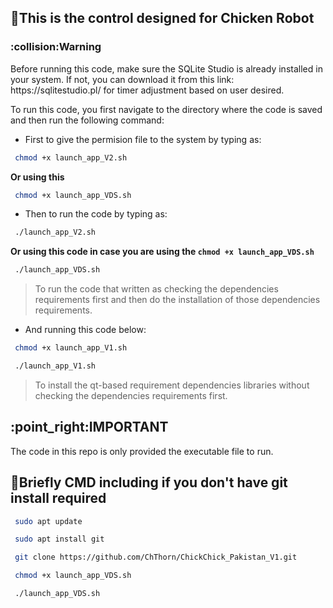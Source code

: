 ## :hammer:This is the control designed for Chicken Robot

<h3>:collision:Warning</h3> Before running this code, make sure the SQLite Studio is already installed in your system. If not, you can download it from this link: https://sqlitestudio.pl/ for timer adjustment based on user desired.

To run this code, you first navigate to the directory where the code is saved and then run the following command:

- First to give the permision file to the system by typing as:
```bash
 chmod +x launch_app_V2.sh
```

**Or using this**

```bash
 chmod +x launch_app_VDS.sh
```
- Then to run the code by typing as:

```bash
 ./launch_app_V2.sh
```
**Or using this code in case you are using the ```chmod +x launch_app_VDS.sh```**

```bash
 ./launch_app_VDS.sh
```
>To run the code that written as checking the dependencies requirements first and then do the installation of those dependencies requirements.

- And running this code below:
```bash
 chmod +x launch_app_V1.sh
```
```bash
 ./launch_app_V1.sh
```
>To install the qt-based requirement dependencies libraries without checking the dependencies requirements first.

<h2>:point_right:IMPORTANT</h2> The code in this repo is only provided the executable file to run.

## :bookmark_tabs:Briefly CMD including if you don't have git install required
```bash
 sudo apt update
```
```bash
 sudo apt install git
```
```bash
 git clone https://github.com/ChThorn/ChickChick_Pakistan_V1.git
```
```bash
 chmod +x launch_app_VDS.sh
```
```bash
 ./launch_app_VDS.sh
```

